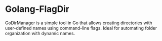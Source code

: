 # Golang-FlagDir
GoDirManager is a simple tool in Go that allows creating directories with user-defined names using command-line flags. Ideal for automating folder organization with dynamic names.
